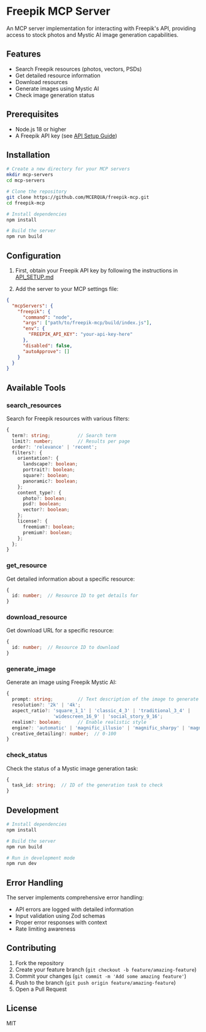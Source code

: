 # Freepik MCP Server

An MCP server implementation for interacting with Freepik's API, providing access to stock photos and Mystic AI image generation capabilities.

## Features

- Search Freepik resources (photos, vectors, PSDs)
- Get detailed resource information
- Download resources
- Generate images using Mystic AI
- Check image generation status

## Prerequisites

- Node.js 18 or higher
- A Freepik API key (see [API Setup Guide](docs/API_SETUP.md))

## Installation

```bash
# Create a new directory for your MCP servers
mkdir mcp-servers
cd mcp-servers

# Clone the repository
git clone https://github.com/MCERQUA/freepik-mcp.git
cd freepik-mcp

# Install dependencies
npm install

# Build the server
npm run build
```

## Configuration

1. First, obtain your Freepik API key by following the instructions in [API_SETUP.md](docs/API_SETUP.md)

2. Add the server to your MCP settings file:

```json
{
  "mcpServers": {
    "freepik": {
      "command": "node",
      "args": ["path/to/freepik-mcp/build/index.js"],
      "env": {
        "FREEPIK_API_KEY": "your-api-key-here"
      },
      "disabled": false,
      "autoApprove": []
    }
  }
}
```

## Available Tools

### search_resources
Search for Freepik resources with various filters:
```typescript
{
  term?: string;          // Search term
  limit?: number;         // Results per page
  order?: 'relevance' | 'recent';
  filters?: {
    orientation?: {
      landscape?: boolean;
      portrait?: boolean;
      square?: boolean;
      panoramic?: boolean;
    };
    content_type?: {
      photo?: boolean;
      psd?: boolean;
      vector?: boolean;
    };
    license?: {
      freemium?: boolean;
      premium?: boolean;
    };
  };
}
```

### get_resource
Get detailed information about a specific resource:
```typescript
{
  id: number;  // Resource ID to get details for
}
```

### download_resource
Get download URL for a specific resource:
```typescript
{
  id: number;  // Resource ID to download
}
```

### generate_image
Generate an image using Freepik Mystic AI:
```typescript
{
  prompt: string;         // Text description of the image to generate
  resolution?: '2k' | '4k';
  aspect_ratio?: 'square_1_1' | 'classic_4_3' | 'traditional_3_4' | 
                 'widescreen_16_9' | 'social_story_9_16';
  realism?: boolean;      // Enable realistic style
  engine?: 'automatic' | 'magnific_illusio' | 'magnific_sharpy' | 'magnific_sparkle';
  creative_detailing?: number;  // 0-100
}
```

### check_status
Check the status of a Mystic image generation task:
```typescript
{
  task_id: string;  // ID of the generation task to check
}
```

## Development

```bash
# Install dependencies
npm install

# Build the server
npm run build

# Run in development mode
npm run dev
```

## Error Handling

The server implements comprehensive error handling:

- API errors are logged with detailed information
- Input validation using Zod schemas
- Proper error responses with context
- Rate limiting awareness

## Contributing

1. Fork the repository
2. Create your feature branch (`git checkout -b feature/amazing-feature`)
3. Commit your changes (`git commit -m 'Add some amazing feature'`)
4. Push to the branch (`git push origin feature/amazing-feature`)
5. Open a Pull Request

## License

MIT
